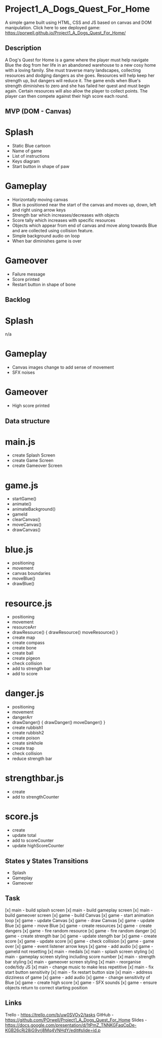 # Project1_A_Dogs_Quest_For_Home
A simple game built using HTML, CSS and JS based on canvas and DOM manipulation.
Click here to see deployed game: https://porwell.github.io/Project1_A_Dogs_Quest_For_Home/

## Description
A Dog's Quest for Home is a game where the player must help navigate Blue the dog from her life in an abandoned warehouse to a new cosy home with a loving family. She must traverse many landscapes, collecting resources and dodging dangers as she goes. Resources will help keep her strength up, but dangers will reduce it. The game ends when Blue's strength diminishes to zero and she has failed her quest and must begin again. Certain resources will also allow the player to collect points. The player can then compete against their high score each round.

## MVP (DOM - Canvas)
# Splash 
- Static Blue cartoon 
- Name of game 
- List of instructions
- Keys diagram
- Start button in shape of paw

# Gameplay
- Horizontally moving canvas
- Blue is positioned near the start of the canvas and moves up, down, left and right using arrow keys
- Strength bar which increases/decreases with objects
- Score tally which increases with specific resources
- Objects which appear from end of canvas and move along towards Blue and are collected using collision feature.
- Simple background audio on loop 
- When bar diminishes game is over 

# Gameover
- Failure message
- Score printed
- Restart button in shape of bone 

## Backlog
# Splash
n/a

# Gameplay
- Canvas images change to add sense of movement
- SFX noises

# Gameover
- High score printed

## Data structure
# main.js
- create Splash Screen
- create Game Screen
- create Gameover Screen

# game.js
- startGame() 
- animate()
- animateBackground()
- gameId
- clearCanvas()
- moveCanvas()
- drawCanvas()

# blue.js
- positioning
- movement
- canvas boundaries 
- moveBlue()
- drawBlue()

# resource.js
- positioning
- movement
- resourceArr
- drawResource() {
    drawResource()
    moveResource()
}
- create map
- create compass
- create bone
- create ball
- create pigeon
- check collision
- add to strength bar
- add to score

# danger.js
- positioning
- movement
- dangerArr
- drawDanger() {
    drawDanger()
    moveDanger()
}
- create rubbish1
- create rubbish2
- create poison
- create sinkhole
- create trap
- check collision
- reduce strength bar 

# strengthbar.js
- create
- add to strengthCounter

# score.js
- create
- update total
- add to scoreCounter
- update highScoreCounter

## States y States Transitions
- Splash
- Gameplay
- Gameover

## Task
[x] main - build splash screen
[x] main - build gameplay screen
[x] main - build gameover screen
[x] game - build Canvas
[x] game - start animation loop
[x] game - update Canvas
[x] game - draw Canvas
[x] game - update Blue
[x] game - move Blue
[x] game - create resources
[x] game - create dangers
[x] game - fire random resource
[x] game - fire random danger
[x] game - create strength bar
[x] game - update stength bar
[x] game - create score
[x] game - update score
[x] game - check collision
[x] game - game over
[x] game - event listener arrow keys
[x] game - add audio
[x] game - gameId not resetting
[x] main - medals
[x] main - splash screen styling
[x] main - gameplay screen styling including score number
[x] main - strength bar styling
[x] main - gameover screen styling
[x] main - reorganise code/tidy JS
[x] main - change music to make less repetitive
[x] main - fix start button sensitivity
[x] main - fix restart button size
[x] main - address dizziness of game
[x] game - add audio
[x] game - change sensitivity of Blue
[x] game - create high score
[x] game - SFX sounds
[x] game - ensure objects return to correct starting position


## Links
Trello - https://trello.com/b/uw0SVOy2/tasks
GitHub - https://github.com/POrwell/Project1_A_Dogs_Quest_For_Home
Slides - https://docs.google.com/presentation/d/1tPmZ_TNNKGFaqCpDe-KGB26cRj28iG9vrj8Mq4VNHdY/edit#slide=id.p